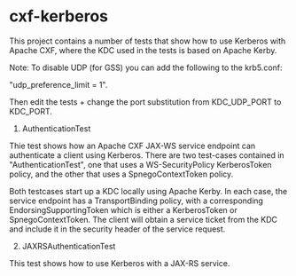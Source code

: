 cxf-kerberos
===========

This project contains a number of tests that show how to use Kerberos with
Apache CXF, where the KDC used in the tests is based on Apache Kerby. 

Note: To disable UDP (for GSS) you can add the following to the krb5.conf:

"udp_preference_limit = 1".

Then edit the tests + change the port substitution from KDC_UDP_PORT to
KDC_PORT.

1) AuthenticationTest

Thie test shows how an Apache CXF JAX-WS service endpoint can authenticate a
client using Kerberos. There are two test-cases contained in
"AuthenticationTest", one that uses a WS-SecurityPolicy KerberosToken policy,
and the other that uses a SpnegoContextToken policy.

Both testcases start up a KDC locally using Apache Kerby. In each case, the
service endpoint has a TransportBinding policy, with a corresponding
EndorsingSupportingToken which is either a KerberosToken or SpnegoContextToken.
The client will obtain a service ticket from the KDC and include it in the
security header of the service request.

2) JAXRSAuthenticationTest

This test shows how to use Kerberos with a JAX-RS service. 

